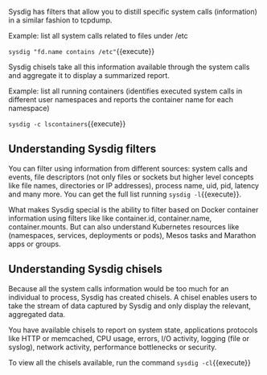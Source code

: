 Sysdig has filters that allow you to distill specific system calls (information) in a similar fashion to tcpdump.

Example: list all system calls related to files under /etc

`sysdig "fd.name contains /etc"`{{execute}}

Sysdig chisels take all this information available through the system calls and aggregate it to display a summarized report.

Example: list all running containers (identifies executed system calls in different user namespaces and reports the container name for each namespace)

`sysdig -c lscontainers`{{execute}}

## Understanding Sysdig filters

You can filter using information from different sources: system calls and events, file descriptors (not only files or sockets but higher level concepts like file names, directories or IP addresses), process name, uid, pid, latency and many more. You can get the full list running `sysdig -l`{{execute}}.

What makes Sysdig special is the ability to filter based on Docker container information using filters like like container.id, container.name, container.mounts. But can also understand Kubernetes resources like (namespaces, services, deployments or pods), Mesos tasks and Marathon apps or groups.

## Understanding Sysdig chisels

Because all the system calls information would be too much for an individual to process, Sysdig has created chisels. A chisel enables users to take the stream of data captured by Sysdig and only display the relevant, aggregated data.

You have available chisels to report on system state, applications protocols like HTTP or memcached, CPU usage, errors, I/O activity, logging (file or syslog), network activity, performance bottlenecks or security.

To view all the chisels available, run the command `sysdig -cl`{{execute}}
